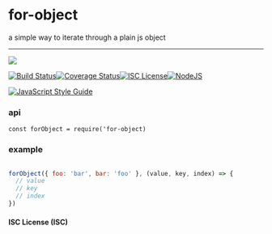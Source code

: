 # for-object

a simple way to iterate through a plain js object

----
<a href="https://nodei.co/npm/for-object/"><img src="https://nodei.co/npm/for-object.png?downloads=true"></a>

[![Build Status](https://travis-ci.org/joaquimserafim/for-object.svg?branch=master)](https://travis-ci.org/joaquimserafim/for-object)[![Coverage Status](https://coveralls.io/repos/github/joaquimserafim/for-object/badge.svg)](https://coveralls.io/github/joaquimserafim/for-object)[![ISC License](https://img.shields.io/badge/license-ISC-blue.svg?style=flat-square)](https://github.com/joaquimserafim/for-object/blob/master/LICENSE)[![NodeJS](https://img.shields.io/badge/node-6.x.x-brightgreen.svg?style=flat-square)](https://github.com/joaquimserafim/for-object/blob/master/package.json#L43)

[![JavaScript Style Guide](https://cdn.rawgit.com/feross/standard/master/badge.svg)](https://github.com/feross/standard)


### api
`const forObject = require('for-object)`


### example

```js

forObject({ foo: 'bar', bar: 'foo' }, (value, key, index) => {
  // value
  // key
  // index
})
```


#### ISC License (ISC)
